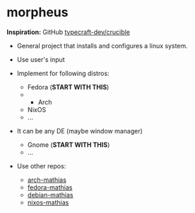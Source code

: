 # morpheus

**Inspiration:** GitHub [typecraft-dev/crucible](https://github.com/typecraft-dev/crucible)


- General project that installs and configures a linux system.
- Use user's input


- Implement for following distros:
  - Fedora (**START WITH THIS**)
  - - Arch
  - NixOS
  - ...


- It can be any DE (maybe window manager)
  - Gnome (**START WITH THIS**)
  - ...


- Use other repos:
  - [arch-mathias](https://github.com/mathiaswouters/arch-mathias)
  - [fedora-mathias](https://github.com/mathiaswouters/fedora-mathias)
  - [debian-mathias](https://github.com/mathiaswouters/debian-mathias)
  - [nixos-mathias](https://github.com/mathiaswouters/nixos)

